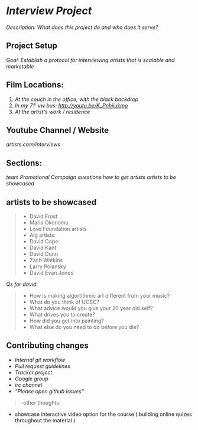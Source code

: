 # _Interview Project_

_Description: What does this project do and who does it serve?_

## Project Setup

_Goal: Establish a protocol for interviewing artists that is scalable and marketable_ 


## Film Locations:

1. _At the couch in the office, with the black backdrop_
2. _In my 71' vw bus: http://youtu.be/K_Pnhjjukmo_
3. _At the artist's work / residence_

## Youtube Channel / Website

_artists.com/interviews_

## Sections:
_team_
_Promotional Campaign_
_questions_
_how to get artists_
_artists to be showcased_

## artists to be showcased 
> - David Frost
> - Maria Okonomu
> - Love Foundation artists
> - Alg artists:
> - David Cope
> - David Kant
> - David Dunn
> - Zach Watkins
> - Larry Polansky
> - David Evan Jones

_Qs for david:_
> - How is making algortithmic art different from your music?
> - What do you think of UCSC?
> - What advice would you give your 20 year old self?
> - What drives you to create?
> - How did you get into painting?
> - What else do you need to do before you die?

## Contributing changes

- _Internal git workflow_
- _Pull request guidelines_
- _Tracker project_
- _Google group_
- _irc channel_
- _"Please open github issues"_


> -other thoughts:
- showcase interactive video option for the course ( building online quizes throughout the material )
